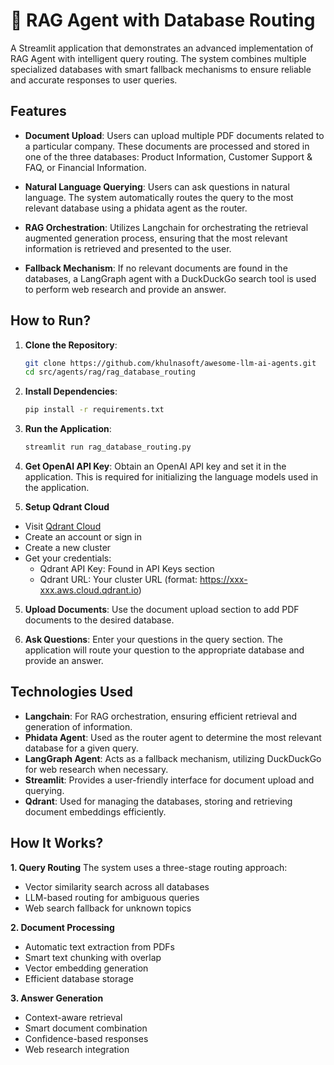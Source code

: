 # 📠 RAG Agent with Database Routing

A Streamlit application that demonstrates an advanced implementation of RAG Agent with intelligent query routing. The system combines multiple specialized databases with smart fallback mechanisms to ensure reliable and accurate responses to user queries.

## Features

- **Document Upload**: Users can upload multiple PDF documents related to a particular company. These documents are processed and stored in one of the three databases: Product Information, Customer Support & FAQ, or Financial Information.
  
- **Natural Language Querying**: Users can ask questions in natural language. The system automatically routes the query to the most relevant database using a phidata agent as the router.

- **RAG Orchestration**: Utilizes Langchain for orchestrating the retrieval augmented generation process, ensuring that the most relevant information is retrieved and presented to the user.

- **Fallback Mechanism**: If no relevant documents are found in the databases, a LangGraph agent with a DuckDuckGo search tool is used to perform web research and provide an answer.

## How to Run?

1. **Clone the Repository**:
   ```bash
   git clone https://github.com/khulnasoft/awesome-llm-ai-agents.git
   cd src/agents/rag/rag_database_routing
   ```

2. **Install Dependencies**:
   ```bash
   pip install -r requirements.txt
   ```

3. **Run the Application**:
   ```bash
   streamlit run rag_database_routing.py
   ```

4. **Get OpenAI API Key**: Obtain an OpenAI API key and set it in the application. This is required for initializing the language models used in the application.

5. **Setup Qdrant Cloud** 
- Visit [Qdrant Cloud](https://cloud.qdrant.io/)
- Create an account or sign in
- Create a new cluster
- Get your credentials:
   - Qdrant API Key: Found in API Keys section
   - Qdrant URL: Your cluster URL (format: https://xxx-xxx.aws.cloud.qdrant.io)

5. **Upload Documents**: Use the document upload section to add PDF documents to the desired database.

6. **Ask Questions**: Enter your questions in the query section. The application will route your question to the appropriate database and provide an answer.

## Technologies Used

- **Langchain**: For RAG orchestration, ensuring efficient retrieval and generation of information.
- **Phidata Agent**: Used as the router agent to determine the most relevant database for a given query.
- **LangGraph Agent**: Acts as a fallback mechanism, utilizing DuckDuckGo for web research when necessary.
- **Streamlit**: Provides a user-friendly interface for document upload and querying.
- **Qdrant**: Used for managing the databases, storing and retrieving document embeddings efficiently.

## How It Works?

**1. Query Routing**
The system uses a three-stage routing approach:
- Vector similarity search across all databases
- LLM-based routing for ambiguous queries
- Web search fallback for unknown topics

**2. Document Processing**
- Automatic text extraction from PDFs
- Smart text chunking with overlap
- Vector embedding generation
- Efficient database storage

**3. Answer Generation**
- Context-aware retrieval
- Smart document combination
- Confidence-based responses
- Web research integration